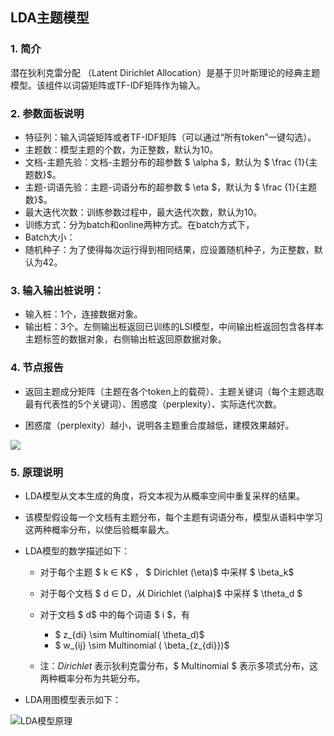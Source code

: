 ## LDA主题模型

### 1. 简介

潜在狄利克雷分配 （Latent Dirichlet Allocation）是基于贝叶斯理论的经典主题模型。该组件以词袋矩阵或TF-IDF矩阵作为输入。

### 2. 参数面板说明

+ 特征列：输入词袋矩阵或者TF-IDF矩阵（可以通过“所有token”一键勾选）。
+ 主题数：模型主题的个数，为正整数，默认为10。
+ 文档-主题先验：文档-主题分布的超参数 $ \alpha $，默认为 $ \frac {1}{主题数}$。
+ 主题-词语先验：主题-词语分布的超参数 $ \eta $，默认为 $ \frac {1}{主题数}$。
+ 最大迭代次数：训练参数过程中，最大迭代次数，默认为10。
+ 训练方式：分为batch和online两种方式。在batch方式下，
+ Batch大小：
+ 随机种子：为了使得每次运行得到相同结果，应设置随机种子，为正整数，默认为42。

### 3. 输入输出桩说明：

+ 输入桩：1个，连接数据对象。
+ 输出桩：3个。左侧输出桩返回已训练的LSI模型，中间输出桩返回包含各样本主题标签的数据对象，右侧输出桩返回原数据对象。

### 4. 节点报告

+ 返回主题成分矩阵（主题在各个token上的载荷）、主题关键词（每个主题选取最有代表性的5个关键词）、困惑度（perplexity）、实际迭代次数。

+ 困惑度（perplexity）越小，说明各主题重合度越低，建模效果越好。

![](D:\文档\2020-2021-2\文本分析组件\pics\LatentDirichletReport.png)

### 5. 原理说明

+ LDA模型从文本生成的角度，将文本视为从概率空间中重复采样的结果。
+ 该模型假设每一个文档有主题分布，每个主题有词语分布，模型从语料中学习这两种概率分布，以使后验概率最大。
+ LDA模型的数学描述如下：
  + 对于每个主题 $ k ∈ K$ ， $ Dirichlet (\eta)$ 中采样 $ \beta_k$
  + 对于每个文档 $ d ∈ D$，从$ Dirichlet (\alpha)$ 中采样 $ \theta_d $
  + 对于文档 $ d$ 中的每个词语 $ i $，有
    +  $ z_{di} \sim Multinomial( \theta_d)$ 
    + $ w_{ij} \sim Multinomial ( \beta_{z_{di}})$ 

  + 注：$Dirichlet$ 表示狄利克雷分布，$ Multinomial $ 表示多项式分布，这两种概率分布为共轭分布。

+ LDA用图模型表示如下：

![LDA模型原理](D:\文档\2020-2021-2\文本分析组件\pics\lda_model_graph.png)